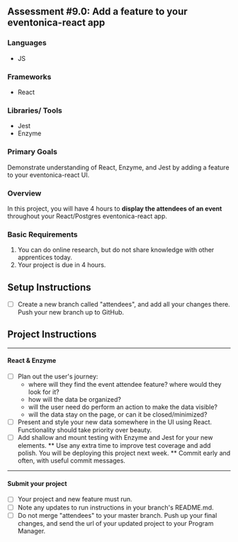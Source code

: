## Assessment #9.0: Add a feature to your eventonica-react app

### Languages

- JS

### Frameworks

- React

### Libraries/ Tools

- Jest
- Enzyme

### Primary Goals

Demonstrate understanding of React, Enzyme, and Jest by adding a feature to your eventonica-react UI.

### Overview

In this project, you will have 4 hours to **display the attendees of an event** throughout your React/Postgres eventonica-react app.

### Basic Requirements

1. You can do online research, but do not share knowledge with other apprentices today.
2. Your project is due in 4 hours.

## Setup Instructions

- [ ] Create a new branch called "attendees", and add all your changes there. Push your new branch up to GitHub.

## Project Instructions

---

#### React & Enzyme

- [ ] Plan out the user's journey:
  - where will they find the event attendee feature? where would they look for it?
  - how will the data be organized?
  - will the user need do perform an action to make the data visible?
  - will the data stay on the page, or can it be closed/minimized?
- [ ] Present and style your new data somewhere in the UI using React. Functionality should take priority over beauty.
- [ ] Add shallow and mount testing with Enzyme and Jest for your new elements.
      ** Use any extra time to improve test coverage and add polish. You will be deploying this project next week.
      ** Commit early and often, with useful commit messages.

---

#### Submit your project

- [ ] Your project and new feature must run.
- [ ] Note any updates to run instructions in your branch's README.md.
- [ ] Do not merge "attendees" to your master branch. Push up your final changes, and send the url of your updated project to your Program Manager.

